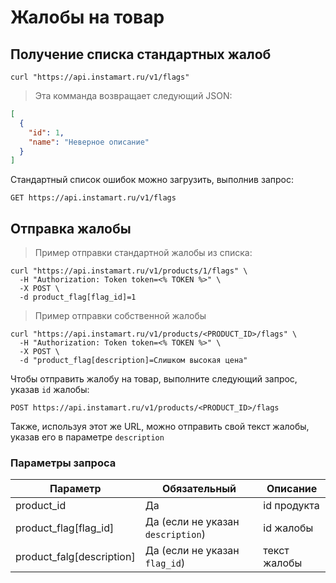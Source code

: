 # Жалобы на товар

## Получение списка стандартных жалоб

```shell
curl "https://api.instamart.ru/v1/flags"
```
> Эта комманда возвращает следующий JSON:

```json
[
  {
    "id": 1,
    "name": "Неверное описание"
  }
]
```

Стандартный список ошибок можно загрузить, выполнив запрос:

`GET https://api.instamart.ru/v1/flags`

## Отправка жалобы

> Пример отправки стандартной жалобы из списка:

```shell
curl "https://api.instamart.ru/v1/products/1/flags" \
  -H "Authorization: Token token=<% TOKEN %>" \
  -X POST \
  -d product_flag[flag_id]=1
```

> Пример отправки собственной жалобы

```shell
curl "https://api.instamart.ru/v1/products/<PRODUCT_ID>/flags" \
  -H "Authorization: Token token=<% TOKEN %>" \
  -X POST \
  -d "product_flag[description]=Слишком высокая цена"
```

Чтобы отправить жалобу на товар, выполните следующий запрос, указав `id` жалобы:

`POST https://api.instamart.ru/v1/products/<PRODUCT_ID>/flags`

Также, используя этот же URL, можно отправить свой текст жалобы, указав его в параметре `description`

### Параметры запроса

Параметр | Обязательный | Описание
--------- | ------- | -----------
product_id | Да | id продукта
product_flag[flag_id] | Да (если не указан `description`) | id жалобы 
product_falg[description] | Да (если не указан `flag_id`) | текст жалобы
